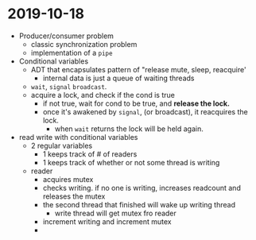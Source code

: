 # 2019-10-18
* Producer/consumer problem
  * classic synchronization problem
  * implementation of a `pipe`
* Conditional variables
  * ADT that encapsulates pattern of "release mute, sleep, reacquire'
    * internal data is just a queue of waiting threads
  * `wait`, `signal` `broadcast`.
  * acquire a lock, and check if the cond is true
    * if not true, wait for cond to be true, and **release the lock.**
    * once it's awakened by `signal`, (or broadcast), it reacquires the lock.
      * when `wait` returns the lock will be held again.
* read write with conditional variables
  * 2 regular variables
    * 1 keeps track of # of readers
    * 1 keeps track of whether or not some thread is writing
  * reader
    * acquires mutex
    * checks writing. if no one is writing, increases readcount and releases the mutex
    * the second thread that finished will wake up writing thread
      * write thread will get mutex fro reader
    * increment writing and increment mutex
    * 
